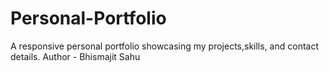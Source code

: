 # Personal-Portfolio
A responsive personal portfolio showcasing my projects,skills, and contact details.
Author - Bhismajit Sahu
